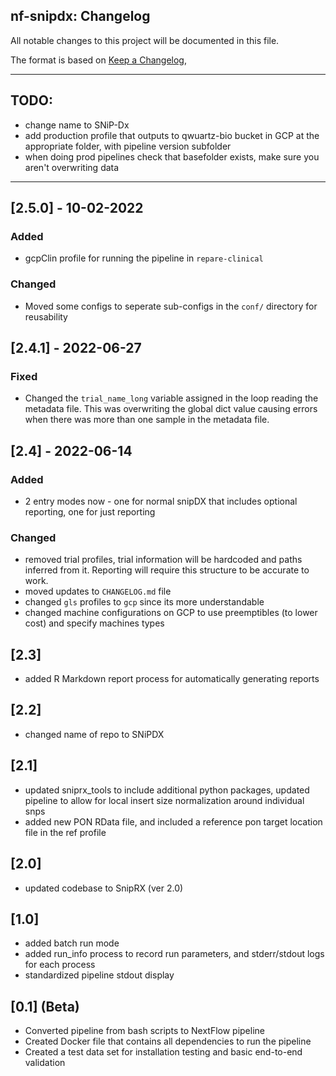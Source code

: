 ## nf-snipdx: Changelog

All notable changes to this project will be documented in this file.

The format is based on [Keep a Changelog](https://keepachangelog.com/en/1.0.0/),

_____________________________________________________________________

## TODO:

- change name to SNiP-Dx
- add production profile that outputs to qwuartz-bio bucket in GCP at the appropriate folder, with pipeline version 
  subfolder
- when doing prod pipelines check that basefolder exists, make sure you aren't overwriting data

_____________________________________________________________________________________

## [2.5.0] - 10-02-2022

### Added

- gcpClin profile for running the pipeline in `repare-clinical`

### Changed

- Moved some configs to seperate sub-configs in the `conf/` directory for reusability

## [2.4.1] - 2022-06-27

### Fixed

- Changed the `trial_name_long` variable assigned in the loop reading the metadata file. This was overwriting the
    global dict value causing errors when there was more than one sample in the metadata file.

## [2.4] - 2022-06-14

### Added

- 2 entry modes now - one for normal snipDX that includes optional reporting, one for just reporting

### Changed

- removed trial profiles, trial information will be hardcoded and paths inferred from it. Reporting will
    require this structure to be accurate to work.
- moved updates to `CHANGELOG.md` file
- changed `gls` profiles to `gcp` since its more understandable
- changed machine configurations on GCP to use preemptibles (to lower cost) and specify machines types

## [2.3]

- added R Markdown report process for automatically generating reports

## [2.2]

- changed name of repo to SNiPDX

## [2.1]

- updated sniprx_tools to include additional python packages, updated pipeline to allow for local insert size 
  normalization around individual snps
- added new PON RData file, and included a reference pon target location file in the ref profile

## [2.0]

- updated codebase to SnipRX (ver 2.0)

## [1.0]

- added batch run mode
- added run_info process to record run parameters, and stderr/stdout logs for each process
- standardized pipeline stdout display

## [0.1] (Beta)

- Converted pipeline from bash scripts to NextFlow pipeline
- Created Docker file that contains all dependencies to run the pipeline
- Created a test data set for installation testing and basic end-to-end validation
